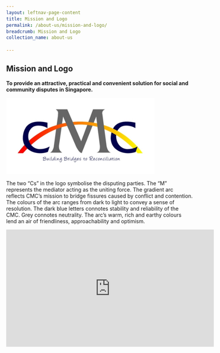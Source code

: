 ```yaml
---
layout: leftnav-page-content
title: Mission and Logo
permalink: /about-us/mission-and-logo/
breadcrumb: Mission and Logo
collection_name: about-us

---
```


Mission and Logo
---

<style>
  .image {
  width: 400px; 
  }
  image img {
  max-width: 100%;
  }
</style>

**To provide an attractive, practical and convenient solution for social and community disputes in Singapore.**
  
<div class="image"><img src="/images/1544581758019.jpg/"></div>
  
The two “Cs” in the logo symbolise the disputing parties. The “M” represents the mediator acting as the uniting force. The gradient arc reflects CMC’s mission to bridge fissures caused by conflict and contention. The colours of the arc ranges from dark to light to convey a sense of resolution. The dark blue letters connotes stability and reliability of the CMC. Grey connotes neutrality. The arc’s warm, rich and earthy colours lend an air of friendliness, approachability and optimism.  

<div class="bp-youtube"><iframe width="560" height="315" src="https://www.youtube.com/embed/2K9yrnyQDp4" frameborder="0" allow="accelerometer; autoplay; encrypted-media; gyroscope; picture-in-picture" allowfullscreen></iframe></div>
